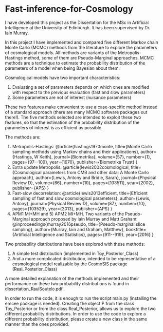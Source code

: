 # Fast-inference-for-Cosmology

I have developed this project as the Dissertation for the MSc in Artificial Intelligence at the University of Edinburgh. It has been supervised by Dr. Iain Murray.

In this project I have implemented and compared five different Markov chain Monte Carlo (MCMC) methods from the literature to explore the parameters of cosmological models. All methods are variants of the Metropolis-Hastings method, some of them are Pseudo-Marginal approaches. MCMC methods are a technique to estimate the probability distribution of the parameters of a model when being Bayesian about them.

Cosmological models have two important characteristics:
1) Evaluating a set of parameters depends on which ones are modified with respect to the previous evaluation (fast and slow parameters)
2) Some parameters are not of interest (nuisance parameters)

These two features make convenient to use a case-specific method instead of a standard approach (there are many MCMC software packages out there!). The five methods selected are intended to exploit these two features, so that the estimation of the probability distribution of the parameters of interest is as efficient as possible.

The methods are:
1) Metropolis-Hastings: 
@article{hastings1970monte,
  title={Monte Carlo sampling methods using Markov chains and their applications},
  author={Hastings, W Keith},
  journal={Biometrika},
  volume={57},
  number={1},
  pages={97--109},
  year={1970},
  publisher={Biometrika Trust}
}
2) Extra update Metropolis:
@article{lewis2002cosmological,
  title={Cosmological parameters from CMB and other data: A Monte Carlo approach},
  author={Lewis, Antony and Bridle, Sarah},
  journal={Physical Review D},
  volume={66},
  number={10},
  pages={103511},
  year={2002},
  publisher={APS}
}
3) Fast-slow decorrelation:
@article{lewis2013efficient,
  title={Efficient sampling of fast and slow cosmological parameters},
  author={Lewis, Antony},
  journal={Physical Review D},
  volume={87},
  number={10},
  pages={103529},
  year={2013},
  publisher={APS}
}
4) APM1 MI+MH and 5) APM2 MI+MH. Two variants of the Pseudo-Marginal approach proposed by Iain Murray and Matt Graham:
@inproceedings{murray2016pseudo,
  title={Pseudo-marginal slice sampling}, 
  author={Murray, Iain and Graham, Matthew},
  booktitle={Artificial Intelligence and Statistics},
  pages={911--919},
  year={2016}
}

Two probability distributions have been explored with these methods:
1) A simple test distribution (implemented in Toy_Posterior_Class)
2) And a more complicated distribution, intended to be representative of a cosmological model realizable by the CosmoSIS package (Real_Posterior_Class)

A more detailed explanation of the methods implemented and their performance on these two probability distributions is found in 
dissertation_RaulSoutelo.pdf.

In order to run the code, it is enough to run the script main.py (installing the emcee package is needed). Creating the object P from the class Toy_Posterior or from the class Real_Posterior, allows us to explore the two different probability distributions. In order to use the code to explore a different probability distribution, please create a new class in the same manner than the ones provided.
